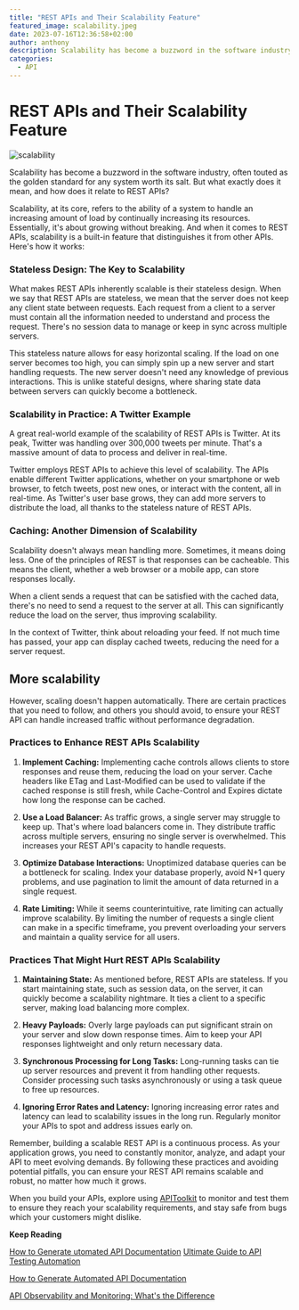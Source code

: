 ```yaml
---
title: "REST APIs and Their Scalability Feature"
featured_image: scalability.jpeg
date: 2023-07-16T12:36:58+02:00
author: anthony 
description: Scalability has become a buzzword in the software industry, often touted as the golden standard for any system worth its salt. But what exactly does it mean, and how does it relate to REST APIs?  
categories:
  - API
---
```


# REST APIs and Their Scalability Feature

![scalability](./scalability.jpeg)

Scalability has become a buzzword in the software industry, often touted as the golden standard for any system worth its salt. But what exactly does it mean, and how does it relate to REST APIs? 

Scalability, at its core, refers to the ability of a system to handle an increasing amount of load by continually increasing its resources. Essentially, it's about growing without breaking. And when it comes to REST APIs, scalability is a built-in feature that distinguishes it from other APIs. Here's how it works:

### **Stateless Design: The Key to Scalability**

What makes REST APIs inherently scalable is their stateless design. When we say that REST APIs are stateless, we mean that the server does not keep any client state between requests. Each request from a client to a server must contain all the information needed to understand and process the request. There's no session data to manage or keep in sync across multiple servers.

This stateless nature allows for easy horizontal scaling. If the load on one server becomes too high, you can simply spin up a new server and start handling requests. The new server doesn't need any knowledge of previous interactions. This is unlike stateful designs, where sharing state data between servers can quickly become a bottleneck.

### **Scalability in Practice: A Twitter Example**

A great real-world example of the scalability of REST APIs is Twitter. At its peak, Twitter was handling over 300,000 tweets per minute. That's a massive amount of data to process and deliver in real-time.

Twitter employs REST APIs to achieve this level of scalability. The APIs enable different Twitter applications, whether on your smartphone or web browser, to fetch tweets, post new ones, or interact with the content, all in real-time. As Twitter's user base grows, they can add more servers to distribute the load, all thanks to the stateless nature of REST APIs.

### **Caching: Another Dimension of Scalability**

Scalability doesn't always mean handling more. Sometimes, it means doing less. One of the principles of REST is that responses can be cacheable. This means the client, whether a web browser or a mobile app, can store responses locally.

When a client sends a request that can be satisfied with the cached data, there's no need to send a request to the server at all. This can significantly reduce the load on the server, thus improving scalability. 

In the context of Twitter, think about reloading your feed. If not much time has passed, your app can display cached tweets, reducing the need for a server request.


## More scalability
However, scaling doesn't happen automatically. There are certain practices that you need to follow, and others you should avoid, to ensure your REST API can handle increased traffic without performance degradation.


### **Practices to Enhance REST APIs Scalability**

1. **Implement Caching:** Implementing cache controls allows clients to store responses and reuse them, reducing the load on your server. Cache headers like ETag and Last-Modified can be used to validate if the cached response is still fresh, while Cache-Control and Expires dictate how long the response can be cached.

2. **Use a Load Balancer:** As traffic grows, a single server may struggle to keep up. That's where load balancers come in. They distribute traffic across multiple servers, ensuring no single server is overwhelmed. This increases your REST API's capacity to handle requests.

3. **Optimize Database Interactions:** Unoptimized database queries can be a bottleneck for scaling. Index your database properly, avoid N+1 query problems, and use pagination to limit the amount of data returned in a single request.

4. **Rate Limiting:** While it seems counterintuitive, rate limiting can actually improve scalability. By limiting the number of requests a single client can make in a specific timeframe, you prevent overloading your servers and maintain a quality service for all users.

### **Practices That Might Hurt REST APIs Scalability**

1. **Maintaining State:** As mentioned before, REST APIs are stateless. If you start maintaining state, such as session data, on the server, it can quickly become a scalability nightmare. It ties a client to a specific server, making load balancing more complex.

2. **Heavy Payloads:** Overly large payloads can put significant strain on your server and slow down response times. Aim to keep your API responses lightweight and only return necessary data.

3. **Synchronous Processing for Long Tasks:** Long-running tasks can tie up server resources and prevent it from handling other requests. Consider processing such tasks asynchronously or using a task queue to free up resources.

4. **Ignoring Error Rates and Latency:** Ignoring increasing error rates and latency can lead to scalability issues in the long run. Regularly monitor your APIs to spot and address issues early on.

Remember, building a scalable REST API is a continuous process. As your application grows, you need to constantly monitor, analyze, and adapt your API to meet evolving demands. By following these practices and avoiding potential pitfalls, you can ensure your REST API remains scalable and robust, no matter how much it grows.

When you build your APIs, explore using [APIToolkit](https://monoscope.tech) to monitor and test them to ensure they reach your scalability requirements, and stay safe from bugs which your customers might dislike.

**Keep Reading**

[How to Generate utomated API Documentation](https://monoscope.tech/blog/how-to-generate-automated-api-documentation/)
[Ultimate Guide to API Testing Automation](https://monoscope.tech/blog/api-testing-automation)

[How to Generate Automated API Documentation](https://monoscope.tech/blog/how-to-generate-automated-api-documentation/)

[API Observability and Monitoring: What's the Difference](https://monoscope.tech/blog/api-observability-and-api-monitoring/)
